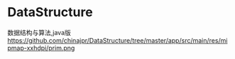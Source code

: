 # DataStructure
数据结构与算法,java版
https://github.com/chinajpr/DataStructure/tree/master/app/src/main/res/mipmap-xxhdpi/prim.png